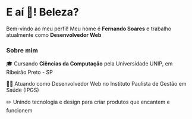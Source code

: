 <h1 align="left">E aí 👋! Beleza?</h1> 
<p>Bem-vindo ao meu perfil! Meu nome é <strong>Fernando Soares</strong> e trabalho atualmente como <strong>Desenvolvedor Web</strong></p>

<h3>Sobre mim</h3>
<p>🎓 Cursando <b>Ciências da Computação</b> pela Universidade UNIP, em Ribeirão Preto - SP</p>
<p>👨‍💻 Atuando como Desenvolvedor Web no Instituto Paulista de Gestão em Saúde (IPGS)</p>
<p>✏️ Unindo tecnologia e design para criar produtos que encantem e funcionem</p>
